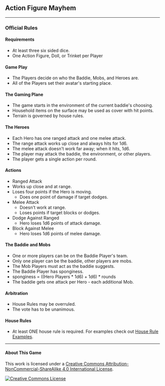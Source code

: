 ## Action Figure Mayhem

___

### Official Rules

#### Requirements
* At least three six sided dice.
* One Action Figure, Doll, or Trinket per Player

#### Game Play
* The Players decide on who the Baddie, Mobs, and Heroes are.
* All of the Players set their avatar's starting place.
    
#### The Gaming Plane
* The game starts in the environment of the current baddie's choosing.
* Household items on the surface may be used as cover with hit points. 
* Terrain is governed by house rules. 

#### The Heroes
* Each Hero has one ranged attack and one melee attack.
* The range attack works up close and always hits for 1d6.
* The melee attack doesn't work far away; when it hits, 1d6.
* The player may attack the baddie, the environment, or other players.
* The player gets a single action per round.


#### Actions
* Ranged Attack
* Works up close and at range.
* Loses four points if the Hero is moving.
    * Does one point of damage if target dodges.
* Melee Attack
    * Doesn't work at range.
    * Loses points if target blocks or dodges.
* Dodge Against Ranged
    * Hero loses 1d6 points of attack damage.
* Block Against Melee
    * Hero loses 1d6 points of melee damage.

#### The Baddie and Mobs
* One or more players can be on the Baddie Player's team.
* Only one player can be the baddie, other players are mobs.
* The Mob Players must act as the baddie suggests.
* The Baddie Player has sponginess.
* sponginess = ((Hero Players * 1d6) + 1d6) * rounds
* The baddie gets one attack per Hero - each additional Mob.

#### Arbitration
* House Rules may be overruled.
* The vote has to be unanimous.

#### House Rules 
* At least ONE house rule is required.
    For examples check out [House Rule Examples](contrib/example-house-rules.md).
    
    

---

#### About This Game
This work is licensed under a [Creative Commons Attribution-NonCommercial-ShareAlike 4.0 International License](http://creativecommons.org/licenses/by-nc-sa/4.0/).

[![Creative Commons License](https://i.creativecommons.org/l/by-nc-sa/4.0/88x31.png)](http://creativecommons.org/licenses/by-nc-sa/4.0/)  

   
